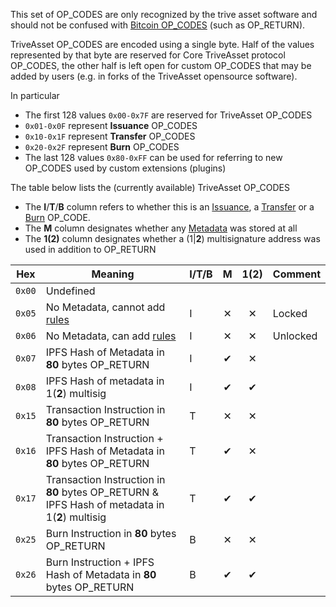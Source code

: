 This set of OP_CODES are only recognized by the trive asset software and should not be confused with [Bitcoin OP_CODES](https://en.bitcoin.it/wiki/Script) (such as OP_RETURN).

TriveAsset OP_CODES are encoded using a single byte. Half of the values represented by that byte are reserved for Core TriveAsset protocol OP_CODES, the other half is left open for custom OP_CODES that may be added by users (e.g. in forks of the TriveAsset opensource software).

In particular
* The first 128 values `0x00-0x7F` are reserved for TriveAsset OP_CODES
 * `0x01-0x0F` represent **Issuance** OP_CODES
 * `0x10-0x1F` represent **Transfer** OP_CODES
 * `0x20-0x2F` represent **Burn** OP_CODES
* The last 128 values `0x80-0xFF` can be used for referring to new OP_CODES used by custom extensions (plugins) 

The table below lists the (currently available) TriveAsset OP_CODES 
* The **I**/**T**/**B** column refers to whether this is an [Issuance](Embedding-Scheme#issuance-transaction-encoding), a [Transfer](Embedding-Scheme#transfer-transaction-encoding) or a [Burn](Embedding-Scheme#burn-transaction-encoding) OP_CODE.
* The **M** column designates whether any [Metadata](Metadata) was stored at all 
* The **1(2)** column designates whether a (1\|**2**) multisignature address was used in addition to OP_RETURN

| Hex   |Meaning|I/T/B|M|1(2)|Comment|
| :---: |-------|---|:------:|:----:|-------|
| `0x00`            | Undefined
| `0x05`            | No Metadata, cannot add [rules](Rules)| I|&#10005;|&#10005;|Locked
| `0x06`            | No Metadata, can add [rules](Rules)| I|&#10005;|&#10005;|Unlocked
| `0x07`            | IPFS Hash of Metadata in **80** bytes OP_RETURN | I|&#10004;|&#10005;|
| `0x08`            | IPFS Hash of metadata in 1(**2**) multisig| I|&#10004;|&#10004;|
| `0x15`            | Transaction Instruction in **80** bytes OP_RETURN|T|&#10005;|&#10005;|
| `0x16`            | Transaction Instruction + IPFS Hash of Metadata in **80** bytes OP_RETURN|T|&#10004;|&#10005;|
| `0x17`            | Transaction Instruction in **80** bytes OP_RETURN & IPFS Hash of metadata in 1(**2**) multisig|T|&#10004;|&#10004;|
| `0x25`            | Burn Instruction in **80** bytes OP_RETURN|B|&#10005;|&#10005;|
| `0x26`            | Burn Instruction + IPFS Hash of Metadata in **80** bytes OP_RETURN|B|&#10004;|&#10004;|